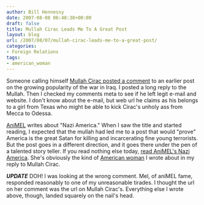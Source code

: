 ```yaml
---
author: Bill Hennessy
date: 2007-08-08 06:48:38+00:00
draft: false
title: Mullah Cirac Leads Me To A Great Post
layout: blog
url: /2007/08/07/mullah-cirac-leads-me-to-a-great-post/
categories:
- Foreign Relations
tags:
- american_woman
---
```


Someone calling himself [Mullah Cirac posted a comment](https://hennessysview.com/?p=8116#comment-372) to an earlier post on the growing popularity of the war in Iraq.  I posted a long reply to the Mullah.  Then I checked my comments meta to see if he left legit e-mail and website.  I don't know about the e-mail, but web url he claims as his belongs to a girl from Texas who might be able to kick Cirac's unholy ass from Mecca to Odessa.

[AniMEL](https://blog.myspace.com/index.cfm?fuseaction=blog.view&friendID=21012024&blogID=296590446) writes about "Nazi America."  When I saw the title and started reading, I expected that the mullah had led me to a post that would "prove" America is the great Satan for killing and incarcerating fine young terrorists.  But the post goes in a different direction, and it goes there under the pen of a talented story teller.  If you read nothing else today, [read AniMEL's Nazi America](https://blog.myspace.com/index.cfm?fuseaction=blog.view&friendID=21012024&blogID=296590446).  She's obviously the kind of [American woman](https://hennessysview.com/?p=8116#comment-488) I wrote about in my reply to Mullah Cirac.

***UPDATE***
DOH!  I was looking at the wrong comment.  Mel, of aniMEL fame, responded reasonably to one of my unreasonable tirades.  I thought the url on her comment was the url on Mullah Cirac's.  Everything else I wrote above, though, landed squarely on the nail's head. 
